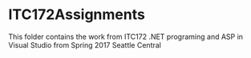# ITC172Assignments

This folder contains the work from ITC172 .NET programing and ASP in Visual Studio from Spring 2017 Seattle Central
